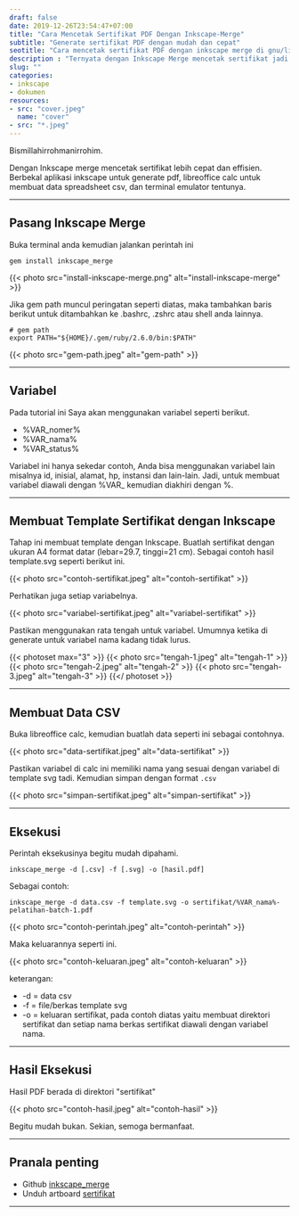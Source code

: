 ```yaml
---
draft: false
date: 2019-12-26T23:54:47+07:00
title: "Cara Mencetak Sertifikat PDF Dengan Inkscape-Merge"
subtitle: "Generate sertifikat PDF dengan mudah dan cepat"
seotitle: "Cara mencetak sertifikat PDF dengan inkscape merge di gnu/linux"
description : "Ternyata dengan Inkscape Merge mencetak sertifikat jadi lebih mudah, mari simak tutorialnya."
slug: ""
categories:
- inkscape
- dokumen
resources:
- src: "cover.jpeg"
  name: "cover"
- src: "*.jpeg"
---
```


Bismillahirrohmanirrohim.

Dengan Inkscape merge mencetak sertifikat lebih cepat dan effisien. Berbekal aplikasi inkscape untuk generate pdf, libreoffice calc untuk membuat data spreadsheet csv, dan terminal emulator tentunya.
***

## Pasang Inkscape Merge

Buka terminal anda kemudian jalankan perintah ini

```
gem install inkscape_merge
```
{{< photo src="install-inkscape-merge.png" alt="install-inkscape-merge" >}}

Jika gem path muncul peringatan seperti diatas, maka tambahkan baris berikut untuk ditambahkan ke .bashrc, .zshrc atau shell anda lainnya.

```
# gem path
export PATH="${HOME}/.gem/ruby/2.6.0/bin:$PATH"
```

{{< photo src="gem-path.jpeg" alt="gem-path" >}}

***
## Variabel

Pada tutorial ini Saya akan menggunakan variabel seperti berikut.

* %VAR_nomer%
* %VAR_nama%
* %VAR_status%

Variabel ini hanya sekedar contoh, Anda bisa menggunakan variabel lain misalnya id, inisial, alamat, hp, instansi dan lain-lain. Jadi, untuk membuat variabel diawali dengan %VAR_ kemudian diakhiri dengan %.

***
## Membuat Template Sertifikat dengan Inkscape

Tahap ini membuat template dengan Inkscape. Buatlah sertifikat dengan ukuran A4 format datar (lebar=29.7, tinggi=21 cm). Sebagai contoh hasil template.svg seperti berikut ini.

{{< photo src="contoh-sertifikat.jpeg" alt="contoh-sertifikat" >}}

Perhatikan juga setiap variabelnya.

{{< photo src="variabel-sertifikat.jpeg" alt="variabel-sertifikat" >}}

Pastikan menggunakan rata tengah untuk variabel. Umumnya ketika di generate untuk variabel nama kadang tidak lurus.

{{< photoset max="3" >}}
  {{< photo src="tengah-1.jpeg" alt="tengah-1" >}}
  {{< photo src="tengah-2.jpeg" alt="tengah-2" >}}
  {{< photo src="tengah-3.jpeg" alt="tengah-3" >}}
{{</ photoset >}}

***
## Membuat Data CSV

Buka libreoffice calc, kemudian buatlah data seperti ini sebagai contohnya.

{{< photo src="data-sertifikat.jpeg" alt="data-sertifikat" >}}

Pastikan variabel di calc ini memiliki nama yang sesuai dengan variabel di template svg tadi. Kemudian simpan dengan format `.csv`

{{< photo src="simpan-sertifikat.jpeg" alt="simpan-sertifikat" >}}

***
## Eksekusi

Perintah eksekusinya begitu mudah dipahami.

```
inkscape_merge -d [.csv] -f [.svg] -o [hasil.pdf]
```

Sebagai contoh:

```
inkscape_merge -d data.csv -f template.svg -o sertifikat/%VAR_nama%-pelatihan-batch-1.pdf
```

{{< photo src="contoh-perintah.jpeg" alt="contoh-perintah" >}}

Maka keluarannya seperti ini.

{{< photo src="contoh-keluaran.jpeg" alt="contoh-keluaran" >}}

keterangan:
* -d = data csv
* -f = file/berkas template svg
* -o = keluaran sertifikat, pada contoh diatas yaitu membuat direktori sertifikat dan setiap nama berkas sertifikat diawali dengan variabel nama.

***
## Hasil Eksekusi

Hasil PDF berada di direktori "sertifikat"

{{< photo src="contoh-hasil.jpeg" alt="contoh-hasil" >}}

Begitu mudah bukan. Sekian, semoga bermanfaat.

***
## Pranala penting

* Github [inkscape_merge](https://github.com/borgand/inkscape_merge)
* Unduh artboard [sertifikat](https://gitlab.com/hervyqa/artboard/raw/master/sertifikat.svg?inline=false)
***
